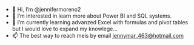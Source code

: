 - 👋 Hi, I’m @jennifermoreno2
- 👀 I’m interested in learn more about Power BI and SQL systems.
- 🌱 I’m currently learning advanzed Excel with formulas and pivot tables but I would love to expand my knowlege...
- 📫 The best way to reach meis by email jennymar_463@hotmail.com

<!---
jennifermoreno2/jennifermoreno2 is a ✨ special ✨ repository because its `README.md` (this file) appears on your GitHub profile.
You can click the Preview link to take a look at your changes.
--->
